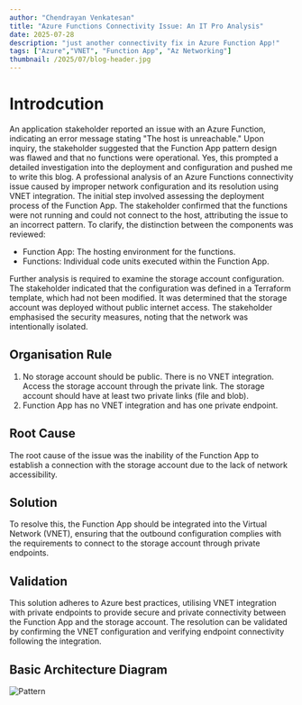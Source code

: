 ```yaml
---
author: "Chendrayan Venkatesan"
title: "Azure Functions Connectivity Issue: An IT Pro Analysis"
date: 2025-07-28
description: "just another connectivity fix in Azure Function App!"
tags: ["Azure","VNET", "Function App", "Az Networking"]
thumbnail: /2025/07/blog-header.jpg
---
```


# Introdcution 

An application stakeholder reported an issue with an Azure Function, indicating an error message stating "The host is unreachable." Upon inquiry, the stakeholder suggested that the Function App pattern design was flawed and that no functions were operational. Yes, this prompted a detailed investigation into the deployment and configuration and pushed me to write this blog. 
A professional analysis of an Azure Functions connectivity issue caused by improper network configuration and its resolution using VNET integration.
The initial step involved assessing the deployment process of the Function App. The stakeholder confirmed that the functions were not running and could not connect to the host, attributing the issue to an incorrect pattern. To clarify, the distinction between the components was reviewed:

- Function App: The hosting environment for the functions.
- Functions: Individual code units executed within the Function App.  

Further analysis is required to examine the storage account configuration. The stakeholder indicated that the configuration was defined in a Terraform template, which had not been modified. It was determined that the storage account was deployed without public internet access. The stakeholder emphasised the security measures, noting that the network was intentionally isolated.

## Organisation Rule

1. No storage account should be public. There is no VNET integration. Access the storage account through the private link. The storage account should have at least two private links (file and blob).   
2. Function App has no VNET integration and has one private endpoint.  

## Root Cause

The root cause of the issue was the inability of the Function App to establish a connection with the storage account due to the lack of network accessibility.

## Solution

To resolve this, the Function App should be integrated into the Virtual Network (VNET), ensuring that the outbound configuration complies with the requirements to connect to the storage account through private endpoints.

## Validation

This solution adheres to Azure best practices, utilising VNET integration with private endpoints to provide secure and private connectivity between the Function App and the storage account. The resolution can be validated by confirming the VNET configuration and verifying endpoint connectivity following the integration.

## Basic Architecture Diagram

![Pattern](/2024/07/pattern.png)
